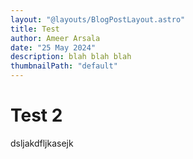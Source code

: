 ```yaml
---
layout: "@layouts/BlogPostLayout.astro"
title: Test
author: Ameer Arsala
date: "25 May 2024"
description: blah blah blah
thumbnailPath: "default"
---
```


# Test 2
dsljakdfljkasejk
